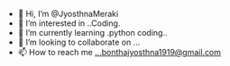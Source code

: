 - 👋 Hi, I’m @JyosthnaMeraki
- 👀 I’m interested in ..Coding.
- 🌱 I’m currently learning .python coding..
- 💞️ I’m looking to collaborate on ...
- 📫 How to reach me ...bonthajyosthna1919@gmail.com

<!---
JyosthnaMeraki/JyosthnaMeraki is a ✨ special ✨ repository because its `README.md` (this file) appears on your GitHub profile.
You can click the Preview link to take a look at your changes.
--->
